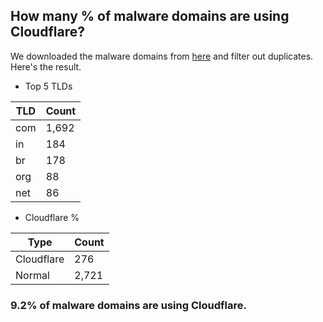 ## How many % of malware domains are using Cloudflare?


We downloaded the malware domains from [here](https://urlhaus.abuse.ch) and filter out duplicates.
Here's the result.


[//]: # (start replacement)


- Top 5 TLDs

| TLD | Count |
| --- | --- |
| com | 1,692 |
| in | 184 |
| br | 178 |
| org | 88 |
| net | 86 |


- Cloudflare %

| Type | Count |
| --- | --- |
| Cloudflare | 276 |
| Normal | 2,721 |


### 9.2% of malware domains are using Cloudflare.